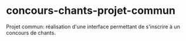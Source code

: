 # concours-chants-projet-commun
Projet commun: réalisation d'une interface permettant de s'inscrire à un concours de chants.
